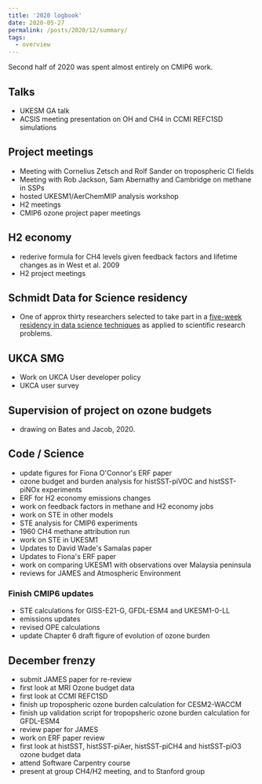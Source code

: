 ```yaml
---
title: '2020 logbook'
date: 2020-05-27
permalink: /posts/2020/12/summary/
tags:
  - overview
---
```

Second half of 2020 was spent almost entirely on CMIP6 work.

## Talks
- UKESM GA talk
- ACSIS meeting presentation on OH and CH4 in CCMI REFC1SD simulations

## Project meetings
- Meeting with Cornelius Zetsch and Rolf Sander on tropospheric Cl fields
- Meeting with Rob Jackson, Sam Abernathy and Cambridge on methane in SSPs
- hosted UKESM1/AerChemMIP analysis workshop
- H2 meetings
- CMIP6 ozone project paper meetings


## H2 economy
- rederive formula for CH4 levels given feedback factors and lifetime changes as in West et al. 2009
- H2 project meetings


## Schmidt Data for Science residency
- One of approx thirty researchers selected to take part in a [five-week residency in data science techniques](https://www.cst.cam.ac.uk/news/schmidt-data-science-residency-programme) as applied to scientific research problems.  

## UKCA SMG
- Work on UKCA User developer policy
- UKCA user survey

## Supervision of project on ozone budgets
- drawing on Bates and Jacob, 2020.

## Code / Science
- update figures for Fiona O'Connor's ERF paper
- ozone budget and burden analysis for histSST-piVOC and histSST-piNOx experiments
- ERF for H2 economy emissions changes
- work on feedback factors in methane and H2 economy jobs
- work on STE in other models
- STE analysis for CMIP6 experiments
- 1960 CH4 methane attribution run
- work on STE in UKESM1
- Updates to David Wade's Samalas paper
- Updates to Fiona's ERF paper
- work on comparing UKESM1 with observations over Malaysia peninsula
- reviews for JAMES and Atmospheric Environment

### Finish CMIP6 updates
- STE calculations for GISS-E21-G, GFDL-ESM4 and UKESM1-0-LL
- emissions updates
- revised OPE calculations
- update Chapter 6 draft figure of evolution of ozone burden

## December frenzy
- submit JAMES paper for re-review
- first look at MRI Ozone budget data
- first look at CCMI REFC1SD 
- finish up tropospheric ozone burden calculation for CESM2-WACCM
- finish up validation script for tropopsheric ozone burden calculation for GFDL-ESM4 
- review paper for JAMES
- work on ERF paper review
- first look at histSST, histSST-piAer, histSST-piCH4 and histSST-piO3 ozone budget data
- attend Software Carpentry course
- present at group CH4/H2 meeting, and to Stanford group


